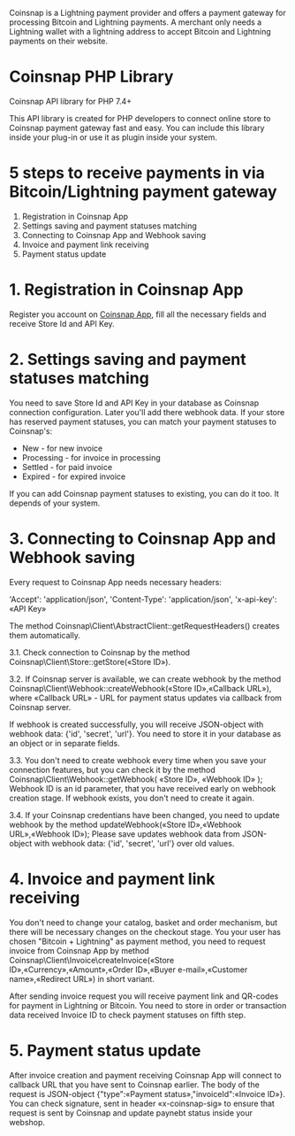 Coinsnap is a Lightning payment provider and offers a payment gateway for processing Bitcoin and Lightning payments. A merchant only needs a Lightning wallet with a lightning address to accept Bitcoin and Lightning payments on their website.

# Coinsnap PHP Library

Coinsnap API library for PHP 7.4+

This API library is created for PHP developers to connect online store to Coinsnap payment gateway fast and easy. You can include this library inside your plug-in or use it as plugin inside your system.

# 5 steps to receive payments in via Bitcoin/Lightning payment gateway

1. Registration in Coinsnap App
2. Settings saving and payment statuses matching
3. Connecting to Coinsnap App and Webhook saving
4. Invoice and payment link receiving 
5. Payment status update

# 1. Registration in Coinsnap App

Register you account on [Coinsnap App](https://app.coinsnap.io), fill all the necessary fields and receive Store Id and API Key.

# 2. Settings saving and payment statuses matching

You need to save Store Id and API Key in your database as Coinsnap connection configuration. Later you'll add there webhook data. If your store has reserved payment statuses, you can match your payment statuses to Coinsnap's: 
- New - for new invoice
- Processing - for invoice in processing
- Settled - for paid invoice
- Expired - for expired invoice

If you can add Coinsnap payment statuses to existing, you can do it too. It depends of your system.

# 3. Connecting to Coinsnap App and Webhook saving

Every request to Coinsnap App needs necessary headers:

'Accept': 'application/json',
'Content-Type': 'application/json',
'x-api-key': «API Key»

The method Coinsnap\Client\AbstractClient::getRequestHeaders() creates them automatically.

3.1. Check connection to Coinsnap by the method Coinsnap\Client\Store::getStore(«Store ID»).

3.2. If Coinsnap server is available, we can create webhook by the method Coinsnap\Client\Webhook::createWebhook(«Store ID»,«Callback URL»), where «Callback URL» - URL for payment status updates via callback from Coinsnap server.

If webhook is created successfully, you will receive JSON-object with webhook data: {'id', 'secret', 'url'}.
You need to store it in your database as an object or in separate fields.

3.3. You don't need to create webhook every time when you save your connection features, but you can check it by the method Coinsnap\Client\Webhook::getWebhook( «Store ID», «Webhook ID» ); Webhook ID is an id parameter, that you have received early on webhook creation stage. If webhook exists, you don't need to create it again.

3.4. If your Coinsnap credentians have been changed, you need to update webhook by the method updateWebhook(«Store ID»,«Webhook URL»,«Webhook ID»);
Please save updates webhook data from JSON-object with webhook data: {'id', 'secret', 'url'} over old values.

# 4. Invoice and payment link receiving 

You don't need to change your catalog, basket and order mechanism, but there will be necessary changes on the checkout stage. You your user has chosen "Bitcoin + Lightning" as payment method, you need to request invoice from Coinsnap App by method Coinsnap\Client\Invoice\createInvoice(«Store ID»,«Currency»,«Amount»,«Order ID»,«Buyer e-mail»,«Customer name»,«Redirect URL») in short variant. 

After sending invoice request you will receive payment link and QR-codes for payment in Lightning or Bitcoin. You need to store in order or transaction data received Invoice ID to check payment statuses on fifth step.

# 5. Payment status update

After invoice creation and payment receiving Coinsnap App will connect to callback URL that you have sent to Coinsnap earlier. The body of the request is JSON-object {"type":«Payment status»,"invoiceId":«Invoice ID»}. You can check signature, sent in header «x-coinsnap-sig» to ensure that request is sent by Coinsnap and update paynebt status inside your webshop.




